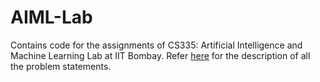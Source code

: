 # AIML-Lab

Contains code for the assignments of CS335: Artificial Intelligence and Machine Learning Lab at IIT Bombay. Refer [here](https://www.cse.iitb.ac.in/~shivaram/teaching/old/cs337+335-s2019/index.html) for the description of all the problem statements.
